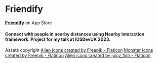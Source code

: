 # Friendify

[**Friendify**](https://apps.apple.com/dk/app/friendify/id1638090349) on App Store

<h4>
Connect with people in nearby distances using Nearby Interaction framework.
Project for my talk at iOSDevUK 2023.
</h4>


Assets copyright
<a href="https://www.flaticon.com/free-icons/alien" title="alien icons">Alien icons created by Freepik - Flaticon</a>
<a href="https://www.flaticon.com/free-icons/monster" title="monster icons">Monster icons created by Freepik - Flaticon</a>
<a href="https://www.flaticon.com/free-icons/alien" title="alien icons">Alien icons created by juicy_fish - Flaticon</a>
